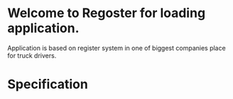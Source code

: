 # Welcome to Regoster for loading application.
Application is based on register system in one of biggest companies place for truck drivers.

# Specification
